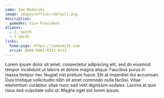 ```yaml
---
name: Zoe Nadolski
image: images/officer/default.png
description:
  gamedev: Vice President
aliases:
  - J. Smith
  - J Smith
links:
  home-page: https://janesmith.com
  orcid: 0000-0001-8713-9213
---
```


Lorem ipsum dolor sit amet, consectetur adipiscing elit, sed do eiusmod tempor incididunt ut labore et dolore magna aliqua.
Faucibus purus in massa tempor nec feugiat nisl pretium fusce.
Elit at imperdiet dui accumsan.
Duis tristique sollicitudin nibh sit amet commodo nulla facilisi.
Vitae elementum curabitur vitae nunc sed velit dignissim sodales.
Lacinia at quis risus sed vulputate odio ut.
Magna eget est lorem ipsum.

